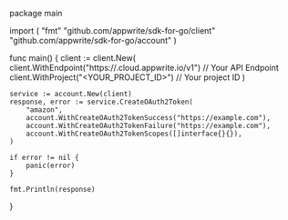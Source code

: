 package main

import (
    "fmt"
    "github.com/appwrite/sdk-for-go/client"
    "github.com/appwrite/sdk-for-go/account"
)

func main() {
    client := client.New(
        client.WithEndpoint("https://<REGION>.cloud.appwrite.io/v1") // Your API Endpoint
        client.WithProject("<YOUR_PROJECT_ID>") // Your project ID
    )

    service := account.New(client)
    response, error := service.CreateOAuth2Token(
        "amazon",
        account.WithCreateOAuth2TokenSuccess("https://example.com"),
        account.WithCreateOAuth2TokenFailure("https://example.com"),
        account.WithCreateOAuth2TokenScopes([]interface{}{}),
    )

    if error != nil {
        panic(error)
    }

    fmt.Println(response)
}
